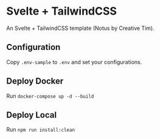 # Svelte + TailwindCSS
An Svelte + TailwindCSS template (Notus by Creative Tim).

## Configuration
Copy `.env-sample` to `.env` and set your configurations.

## Deploy Docker
Run `docker-compose up -d --build`

## Deploy Local
Run `npm run install:clean`